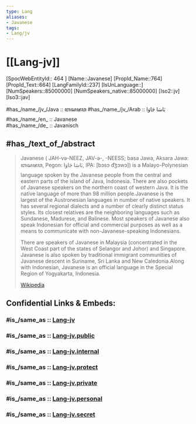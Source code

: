 ```yaml
---
type: Lang
aliases:
- Javanese
tags: 
- Lang/jv
---
```

# [[Lang-jv]] 

[SpocWebEntityId:: 464 ]
[Name::Javanese]
[PropId_Name::764]
[PropId_Text::664]
[LangFamilyId::237]
[IsUnLanguage::]
[NumSpeakers::85000000]
[NumSpeakers_native::85000000]
[Iso2::jv]
[Iso3::jav]


#has_/name_/jv_/Java :: ꦧꦱꦗꦮ 
#has_/name_/jv_/Arab :: بَاسَا جَاوَا 
#has_/name_/en_ :: Javanese  
#has_/name_/de_ :: Javanisch   

## #has_/text_of_/abstract  


> Javanese ( JAH-və-NEEZ,  JAV-ə-,  -⁠NEESS; basa Jawa, Aksara Jawa: ꦧꦱꦗꦮ, Pegon: بَاسَا جَاوَا‎, IPA: [bɔsɔ d͡ʒɔwɔ]) is a Malayo-Polynesian language spoken by the Javanese people from the central and eastern parts of the island of Java, Indonesia. There are also pockets of Javanese speakers on the northern coast of western Java. It is the native language of more than 98 million people.Javanese is the largest of the Austronesian languages in number of native speakers. It has several regional dialects and a number of clearly distinct status styles. Its closest relatives are the neighboring languages such as Sundanese, Madurese, and Balinese. Most speakers of Javanese also speak Indonesian for official and commercial purposes as well as a means to communicate with non-Javanese-speaking Indonesians.
>
> There are speakers of Javanese in Malaysia (concentrated in the West Coast part of the states of Selangor and Johor) and Singapore. Javanese is also spoken by traditional immigrant communities of Javanese descent in Suriname, Sri Lanka and New Caledonia.Along with Indonesian, Javanese is an official language in the Special Region of Yogyakarta, Indonesia.
>
> [Wikipedia](https://en.wikipedia.org/wiki/Javanese%20language)


## Confidential Links & Embeds: 

### #is_/same_as :: [Lang-jv](/_Standards/Language/Lang~Family/LangFamily-Austronesian/Lang-jv.md) 

### #is_/same_as :: [Lang-jv.public](/_public/Language/Lang~Family/LangFamily-Austronesian/Lang-jv.public.md) 

### #is_/same_as :: [Lang-jv.internal](/_internal/Language/Lang~Family/LangFamily-Austronesian/Lang-jv.internal.md) 

### #is_/same_as :: [Lang-jv.protect](/_protect/Language/Lang~Family/LangFamily-Austronesian/Lang-jv.protect.md) 

### #is_/same_as :: [Lang-jv.private](/_private/Language/Lang~Family/LangFamily-Austronesian/Lang-jv.private.md) 

### #is_/same_as :: [Lang-jv.personal](/_personal/Language/Lang~Family/LangFamily-Austronesian/Lang-jv.personal.md) 

### #is_/same_as :: [Lang-jv.secret](/_secret/Language/Lang~Family/LangFamily-Austronesian/Lang-jv.secret.md)

